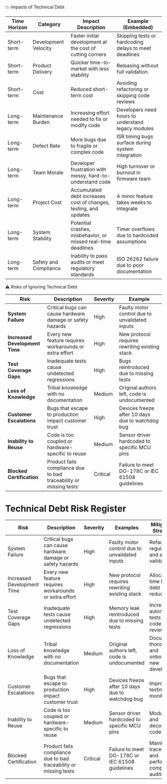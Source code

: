📉 Impacts of Technical Debt

| **Time Horizon** | **Category**          | **Impact Description**                                           | **Example (Embedded)**                                |
| ---------------- | --------------------- | ---------------------------------------------------------------- | ----------------------------------------------------- |
| Short-term       | Development Velocity  | Faster initial development at the cost of cutting corners        | Skipping tests or hardcoding delays to meet deadlines |
| Short-term       | Product Delivery      | Quicker time-to-market with less stability                       | Releasing without full validation                     |
| Short-term       | Cost                  | Reduced short-term cost                                          | Avoiding refactoring or skipping code reviews         |
| Long-term        | Maintenance Burden    | Increasing effort needed to fix or modify code                   | Developers need hours to understand legacy modules    |
| Long-term        | Defect Rate           | More bugs due to fragile or complex code                         | ISR timing bugs surface during system integration     |
| Long-term        | Team Morale           | Developer frustration with messy, hard-to-understand code        | High turnover or burnout in firmware team             |
| Long-term        | Project Cost          | Accumulated debt increases cost of changes, testing, and updates | A minor feature takes weeks to integrate              |
| Long-term        | System Stability      | Potential crashes, misbehavior, or missed real-time deadlines    | Timer overflows due to hardcoded assumptions          |
| Long-term        | Safety and Compliance | Inability to pass audits or meet regulatory standards            | ISO 26262 failure due to poor documentation           |

⚠️ Risks of Ignoring Technical Debt

| **Risk**                       | **Description**                                                   | **Severity** | **Example**                                      |
| ------------------------------ | ----------------------------------------------------------------- | ------------ | ------------------------------------------------ |
| **System Failure**             | Critical bugs can cause hardware damage or safety hazards         | High         | Faulty motor control due to unvalidated inputs   |
| **Increased Development Time** | Every new feature requires workarounds or extra effort            | High         | New protocol requires rewriting existing stack   |
| **Test Coverage Gaps**         | Inadequate tests cause undetected regressions                     | High         | Bugs reintroduced due to missing tests    |
| **Loss of Knowledge**          | Tribal knowledge with no documentation                            | Medium       | Original authors left, code is undocumented      |
| **Customer Escalations**       | Bugs that escape to production impact customer trust              | High         | Devices freeze after 10 days due to watchdog bug |
| **Inability to Reuse**         | Code is too coupled or hardware-specific to reuse                 | Medium       | Sensor driver hardcoded to specific MCU pins     |
| **Blocked Certification**      | Product fails compliance due to bad traceability or missing tests | Critical     | Failure to meet DO-178C or IEC 61508 guidelines  |

# Technical Debt Risk Register

| Risk                    | Description                                                | Severity | Examples                                         | Mitigation Strategy                                |
|-------------------------|------------------------------------------------------------|----------|-------------------------------------------------|---------------------------------------------------|
| System Failure          | Critical bugs can cause hardware damage or safety hazards  | High     | Faulty motor control due to unvalidated inputs   | Refactor regularly and add validation              |
| Increased Development Time | Every new feature requires workarounds or extra effort  | High     | New protocol requires rewriting existing stack   | Allocate time for debt reduction                     |
| Test Coverage Gaps      | Inadequate tests cause undetected regressions              | High     | Memory leak reintroduced due to missing tests    | Increase automated tests and code reviews           |
| Loss of Knowledge       | Tribal knowledge with no documentation                      | Medium   | Original authors left, code is undocumented      | Document thoroughly and onboard new developers      |
| Customer Escalations    | Bugs that escape to production impact customer trust       | High     | Devices freeze after 10 days due to watchdog bug | Improve testing and monitoring                        |
| Inability to Reuse      | Code is too coupled or hardware-specific to reuse          | Medium   | Sensor driver hardcoded to specific MCU pins     | Modularize and decouple code                          |
| Blocked Certification   | Product fails compliance due to bad traceability or missing tests | Critical | Failure to meet DO-178C or IEC 61508 guidelines  | Maintain traceability and perform compliance audits |

